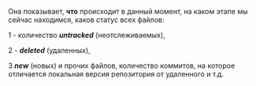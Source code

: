 Она показывает, **что** происходит в данный момент, на каком этапе мы сейчас находимся, каков статус всех файлов: 

1 - количество _**untracked**_ (неотслеживаемых), 

2 - _**deleted**_ (удаленных), 

3 _**new**_ (новых) и прочих файлов, количество коммитов, на которое отличается локальная версия репозитория от удаленного и т.д.

